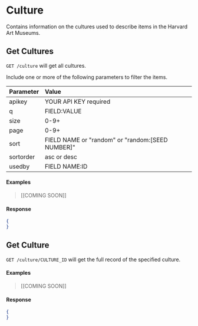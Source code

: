 # Culture

Contains information on the cultures used to describe items in the Harvard Art Museums.

## Get Cultures

`GET /culture` will get all cultures.

Include one or more of the following parameters to filter the items.

| Parameter | Value |
| :--------- | :----- |
| apikey | YOUR API KEY required |
| q | FIELD:VALUE |
| size | 0-9+ |
| page | 0-9+ |
| sort | FIELD NAME or "random" or "random:[SEED NUMBER]" |
| sortorder | asc or desc |
| usedby | FIELD NAME:ID |

#### Examples

> [[COMING SOON]]  
>  

#### Response

```json
{
}
```

## Get Culture

`GET /culture/CULTURE_ID` will get the full record of the specified culture.

#### Examples

> [[COMING SOON]]   
> 

#### Response

```json
{
}
```
